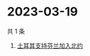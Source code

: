 # 2023-03-19

共 1 条

<!-- BEGIN -->
<!-- 最后更新时间 Sun Mar 19 2023 00:05:37 GMT+0800 (China Standard Time) -->

1. [土耳其支持芬兰加入北约](https://www.zhihu.com/search?q=土耳其支持芬兰加入北约)

<!-- END -->
